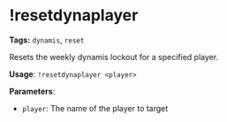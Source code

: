 # !resetdynaplayer

**Tags:** `dynamis`, `reset`

Resets the weekly dynamis lockout for a specified player.

**Usage**: `!resetdynaplayer <player>`

**Parameters**:
- `player`: The name of the player to target
